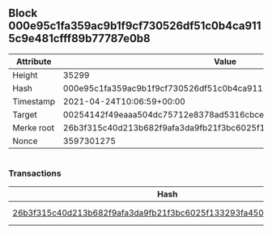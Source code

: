 ## Block 000e95c1fa359ac9b1f9cf730526df51c0b4ca9115c9e481cfff89b77787e0b8

Attribute | Value
--- | ---
Height | 35299
Hash | 000e95c1fa359ac9b1f9cf730526df51c0b4ca9115c9e481cfff89b77787e0b8
Timestamp | 2021-04-24T10:06:59+00:00
Target | 00254142f49eaaa504dc75712e8378ad5316cbcead634704b3734b6271167cc4
Merke root | 26b3f315c40d213b682f9afa3da9fb21f3bc6025f133293fa4501cc19522f8dc
Nonce | 3597301275

```

```

### Transactions

Hash | Amount
--- | ---
[26b3f315c40d213b682f9afa3da9fb21f3bc6025f133293fa4501cc19522f8dc](26b3f315c40d213b682f9afa3da9fb21f3bc6025f133293fa4501cc19522f8dc.md) | 10.00000000 SKEPTI 
